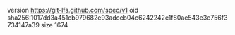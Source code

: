 version https://git-lfs.github.com/spec/v1
oid sha256:1017dd3a451cb979682e93adccb04c6242242e1f80ae543e3e756f3734147a39
size 1674
